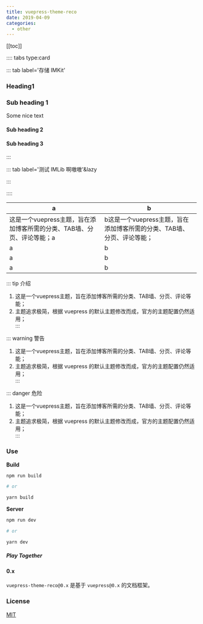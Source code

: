 ```yaml
---
title: vuepress-theme-reco
date: 2019-04-09
categories:
  - other
---
```


[[toc]]
 
:::: tabs type:card

::: tab label='存储 IMKit'

### Heading1

### Sub heading 1
Some nice text
 
#### Sub heading 2

#### Sub heading 3
:::
 
::: tab label='测试 IMLib 啊嗷嗷'&lazy

:::
 
::::

|a|b|
|-|-|
|这是一个vuepress主题，旨在添加博客所需的分类、TAB墙、分页、评论等能；a|b这是一个vuepress主题，旨在添加博客所需的分类、TAB墙、分页、评论等能；|
|a|b|
|a|b|
|a|b|

::: tip 介绍
1. 这是一个vuepress主题，旨在添加博客所需的分类、TAB墙、分页、评论等能；<br>
2. 主题追求极简，根据 vuepress 的默认主题修改而成，官方的主题配置仍然适用；<br>
:::

::: warning 警告
1. 这是一个vuepress主题，旨在添加博客所需的分类、TAB墙、分页、评论等能；<br>
2. 主题追求极简，根据 vuepress 的默认主题修改而成，官方的主题配置仍然适用；<br>
:::

::: danger 危险
1. 这是一个vuepress主题，旨在添加博客所需的分类、TAB墙、分页、评论等能；<br>
2. 主题追求极简，根据 vuepress 的默认主题修改而成，官方的主题配置仍然适用；<br>
:::

### Use

**Build**

```bash
npm run build

# or

yarn build
```

**Server**

```bash
npm run dev

# or

yarn dev
```

##### Play Together

#### 0.x

`vuepress-theme-reco@0.x` 是基于 `vuepress@0.x` 的文档框架。
### License

[MIT](https://github.com/recoluan/vuepress-theme-reco/blob/master/LICENSE)